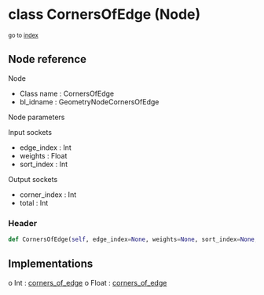 # class CornersOfEdge (Node)

<sub>go to [index](/docs/index.md)</sub>

## Node reference

Node
 - Class name : CornersOfEdge
 - bl_idname : GeometryNodeCornersOfEdge

Node parameters

Input sockets
 - edge_index : Int
 - weights : Float
 - sort_index : Int

Output sockets
 - corner_index : Int
 - total : Int

### Header

``` python
def CornersOfEdge(self, edge_index=None, weights=None, sort_index=None, node_label=None, node_color=None):
```

## Implementations

o Int : [corners_of_edge](/docs/GeoNodes_classes/corners_of_edge.md) 
o Float : [corners_of_edge](/docs/GeoNodes_classes/corners_of_edge.md) 


